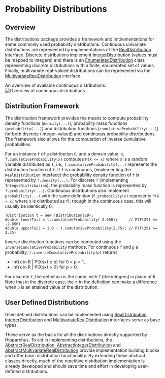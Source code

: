 # Probability Distributions
## Overview
The distributions package provides a framework and implementations for some commonly used
probability distributions. Continuous univariate distributions are represented by implementations of
the [RealDistribution](../apidocs/org/hipparchus/distribution/RealDistribution.html)
interface.  Discrete distributions implement
[IntegerDistribution](../apidocs/org/hipparchus/distribution/IntegerDistribution.html)
(values must be mapped to integers) and there is an
[EnumeratedDistribution](../apidocs/org/hipparchus/distribution/EnumeratedDistribution.html)
class representing discrete distributions with a finite, enumerated set of values.  Finally, multivariate
real-valued distributions can be represented via the
[MultivariateRealDistribution](../apidocs/org/hipparchus/distribution/MultiVariateRealDistribution.html)
interface.

An overview of available continuous distributions:<br/>
![Overview of continuous distributions](../images/userguide/real_distribution_examples.png)

## Distribution Framework

The distribution framework provides the means to compute probability density
functions (`density(...)`), probability mass functions (`probability(...)`)
and distribution functions (`cumulativeProbability(...)`) for both discrete
(integer-valued) and continuous probability distributions.
The framework also allows for the computation of inverse cumulative probabilities.

For an instance `f` of a distribution `F`, and a domain value, `x`,
`f.cumulativeProbability(x)` computes `P(X <= x)` where `X` is a random variable
distributed as `f`, i.e., `f.cumulativeProbability(...)` represents the distribution
function of `f`. If `f` is continuous, (implementing the `RealDistribution` interface)
the probability density function of `f` is represented by `f.density(...)`.
For discrete `f` (implementing `IntegerDistribution`), the probability
mass function is represented by `f.probability(...)`.  Continuous
distributions also implement `probability(...)` with the same
definition (`f.probability(x)` represents `P(X = x)`
where `X` is distributed as `f`), though in the continuous
case, this will usually be identically 0.

    TDistribution t = new TDistribution(29);
    double lowerTail = t.cumulativeProbability(-2.656);     // P(T(29) <= -2.656)
    double upperTail = 1.0 - t.cumulativeProbability(2.75); // P(T(29) >= 2.75)

Inverse distribution functions can be computed using the
`inverseCumulativeProbability` methods.  For continuous `f`
and `p` a probability, `f.inverseCumulativeProbability(p)` returns

* inf\{x in R | P\(X≤x\) ≥ p\} for 0 < p < 1,
* inf\{x in R | P\(X≤x\) > 0\} for p = 0.

For discrete `f`, the definition is the same, with `Z` (the integers)
in place of `R`.  Note that in the discrete case, the &ge; in the definition
can make a difference when `p` is an attained value of the distribution.

<!--
TODO: add section on multivariate distributions
-->

## User Defined Distributions

User-defined distributions can be implemented using
[RealDistribution](../apidocs/org/hipparchus/distribution/RealDistribution.html),
[IntegerDistribution](../apidocs/org/hipparchus/distribution/IntegerDistribution.html) and
[MultivariateRealDistribution](../apidocs/org/hipparchus/distribution/MultivariateRealDistribution.html)
interfaces serve as base types.

These serve as the basis for all the distributions directly supported by Hipparchus.
To aid in implementing distributions, the
[AbstractRealDistribution](../apidocs/org/hipparchus/distribution/continuous/AbstractRealDistribution.html),
[AbstractIntegerDistribution](../apidocs/org/hipparchus/distribution/discrete/AbstractIntegerDistribution.html) and
[AbstractMultivariateRealDistribution](../apidocs/org/hipparchus/distribution/multivariate/AbstractMultivariateRealDistribution.html)
provide implementation building blocks and offer basic distribution functionality.
By extending these abstract classes directly, much of the repetitive distribution
implementation is already developed and should save time and effort in developing
user-defined distributions.
